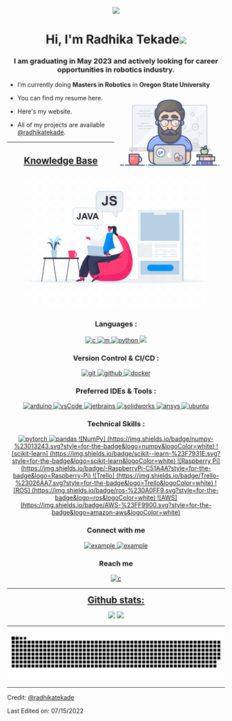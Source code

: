 <!-- ### Hi there 👋

<!--
**radhikatekade/radhikatekade** is a ✨ _special_ ✨ repository because its `README.md` (this file) appears on your GitHub profile.

Here are some ideas to get you started:

- 🔭 I’m currently working on ...
- 🌱 I’m currently learning ...
- 👯 I’m looking to collaborate on ...
- 🤔 I’m looking for help with ...
- 💬 Ask me about ...
- 📫 How to reach me: ...
- 😄 Pronouns: ...
- ⚡ Fun fact: ...
-->

<p align="center">
  <img style="width:8rem; height:auto" src="https://cdn.dribbble.com/users/1787323/screenshots/10091971/media/d43c019bfeff34be8816481e843ea8c1.png"/>
</p>

<h1 align="center">Hi, I'm Radhika Tekade<img width="30px" src="https://raw.githubusercontent.com/iampavangandhi/iampavangandhi/master/gifs/Hi.gif"></h1>
<h3 font-size="20" align="center">I am graduating in May 2023 and actively looking for career opportunities in robotics industry.</h3>


- I’m currently doing **Masters in Robotics** in **Oregon State University** <img align="right" style="width:16rem; height:auto" src="https://raw.githubusercontent.com/Elanza-48/Elanza-48/41a4790484e268102dfdab2b7c59d440d3ffafab/resources/img/geek.gif"/>

- You can find my resume here.

- Here's my website.

- All of my projects are available [@radhikatekade](github.com/radhikatekade).

---


<h2 align="center"><u><b>Knowledge Base</b></u></h2>

<p align="center">
  <img style="width:26rem; height:auto" src="https://raw.githubusercontent.com/Elanza-48/Elanza-48/41a4790484e268102dfdab2b7c59d440d3ffafab/resources/img/coders-prog.gif"/>
</p>

<h3 align="center">Languages :</h3>
<p align="center">
  <a href="https://www.cprogramming.com/" target="_blank"> 
    <img src="https://img.shields.io/badge/C%20programming-A8B9CC.svg?style=for-the-badge&logo=c&logoColor=white"
      alt="c"/>
  </a>
  <a href="https://www.mathworks.com/products/matlab.html" target="_blank">
  <img src="https://img.shields.io/badge/matlab-DC382D.svg?style=for-the-badge&logo=matlab&logoColor=black" alt="m"/>
  </a>
  <a href="https://www.python.org/" target="_blank">
  <img src="https://img.shields.io/badge/python-0769AD.svg?style=for-the-badge&logo=python&logoColor=yellow" alt="python"/> 
  </a>
  <a href="https://www.cprogramming.com/" target="_blank">
  <img src="https://img.shields.io/badge/c++-%2300599C.svg?style=for-the-badge&logo=c%2B%2B&logoColor=white">
  </a>
</p>

<h3 align="center">Version Control & CI/CD :</h3>
<p align="center">
  <a href="https://git-scm.com/" target="_blank">
    <img src="https://img.shields.io/badge/git-F05032.svg?style=for-the-badge&logo=git&logoColor=white"
      alt="git"/>
  </a>
  <a href="https://github.com/radhikatekade" target="_blank">
    <img src="https://img.shields.io/badge/github-181717.svg?style=for-the-badge&logo=github&logoColor=white" alt="github" />
  </a>
    <a href="https://www.docker.com/" target="_blank">
    <img src="https://img.shields.io/badge/docker-2496ED.svg?style=for-the-badge&logo=docker&logoColor=white"
      alt="docker"/>
  </a>
</p>

<h3 align="center">Preferred IDEs  & Tools :</h3>

<p align="center">
  
 <a href="https://code.visualstudio.com/" target="_blank">
    <img src="https://img.shields.io/badge/-Arduino-00979D?style=for-the-badge&logo=Arduino&logoColor=white" alt="arduino"/> 
  </a>
  
  <a href="https://code.visualstudio.com/" target="_blank">
    <img src="https://img.shields.io/badge/vscode-007ACC.svg?style=for-the-badge&logo=visualstudiocode&logoColor=white" alt="vsCode"/> 
  </a>
  <a href="https://www.jetbrains.com/" target="_blank">
    <img src="https://img.shields.io/badge/jetbrains%20IDE-000000.svg?style=for-the-badge&logo=jetbrains&logoColor=white" alt="jetbrains" />
  </a>
  <a href="https://www.solidworks.com/" target="_blank"> 
    <img src="https://img.shields.io/badge/solidworks-FF6C37.svg?style=for-the-badge&logo=SolidWorks&logoColor=white" alt="solidworks"/>
  </a>
  <a href="https://www.ansys.com/" target="_blank">
    <img src="https://img.shields.io/badge/ansys-183A61.svg?style=for-the-badge&logo=ansys&logoColor=white"
      alt="ansys"/>
  </a>
  <a href="https://ubuntu.com/" target="_blank"> 
    <img src="https://img.shields.io/badge/ubuntu-E95420.svg?style=for-the-badge&logo=ubuntu&logoColor=white" alt="ubuntu"/>
  </a>
</p>

<h3 align="center">Technical Skills :</h3>
<p align="center"> 
  <a href="https://eclipse.org" target="_blank">
    <img src="https://img.shields.io/badge/PyTorch-%23EE4C2C.svg?style=for-the-badge&logo=PyTorch&logoColor=white" alt="pytorch"/>
                                                                                                                             </a>
  <a href="https://eclipse.org" target="_blank">
    <img src="https://img.shields.io/badge/pandas-%23150458.svg?style=for-the-badge&logo=pandas&logoColor=white" alt="pandas"/>
  </a>
  <a href="https://eclipse.org" target="_blank">
  ![NumPy] (https://img.shields.io/badge/numpy-%23013243.svg?style=for-the-badge&logo=numpy&logoColor=white)
  </a>
  <a href="https://eclipse.org" target="_blank">
  ![scikit-learn] (https://img.shields.io/badge/scikit--learn-%23F7931E.svg?style=for-the-badge&logo=scikit-learn&logoColor=white)
  </a>
  <a href="https://eclipse.org" target="_blank">
  ![Raspberry Pi] (https://img.shields.io/badge/-RaspberryPi-C51A4A?style=for-the-badge&logo=Raspberry-Pi)
  </a>
  <a href="https://eclipse.org" target="_blank">
  ![Trello] (https://img.shields.io/badge/Trello-%23026AA7.svg?style=for-the-badge&logo=Trello&logoColor=white)
  </a>
  <a href="https://eclipse.org" target="_blank">
  ![ROS] (https://img.shields.io/badge/ros-%230A0FF9.svg?style=for-the-badge&logo=ros&logoColor=white)
  </a>
  <a href="https://eclipse.org" target="_blank">
  ![AWS] (https://img.shields.io/badge/AWS-%23FF9900.svg?style=for-the-badge&logo=amazon-aws&logoColor=white)
  </a>
  <a href="https://eclipse.org" target="_blank">
  </a>
</p> 

<!-- ![Postman] (https://img.shields.io/badge/Postman-FF6C37?style=for-the-badge&logo=postman&logoColor=white) ![Swagger] (https://img.shields.io/badge/-Swagger-%23Clojure?style=for-the-badge&logo=swagger&logoColor=white) 	![Figma] (https://img.shields.io/badge/figma-%23F24E1E.svg?style=for-the-badge&logo=figma&logoColor=white) ![MongoDB] (https://img.shields.io/badge/MongoDB-%234ea94b.svg?style=for-the-badge&logo=mongodb&logoColor=white) ![SQLite] (https://img.shields.io/badge/sqlite-%2307405e.svg?style=for-the-badge&logo=sqlite&logoColor=white) ![MySQL] (https://img.shields.io/badge/mysql-%2300f.svg?style=for-the-badge&logo=mysql&logoColor=white) ![AmazonDynamoDB] (https://img.shields.io/badge/Amazon%20DynamoDB-4053D6?style=for-the-badge&logo=Amazon%20DynamoDB&logoColor=white) ![Nginx] (https://img.shields.io/badge/nginx-%23009639.svg?style=for-the-badge&logo=nginx&logoColor=white) ![Webpack] (https://img.shields.io/badge/webpack-%238DD6F9.svg?style=for-the-badge&logo=webpack&logoColor=black) ![Styled Components] (https://img.shields.io/badge/styled--components-DB7093?style=for-the-badge&logo=styled-components&logoColor=white) ![React] (https://img.shields.io/badge/react-%2320232a.svg?style=for-the-badge&logo=react&logoColor=%2361DAFB) ![NPM] (https://img.shields.io/badge/NPM-%23000000.svg?style=for-the-badge&logo=npm&logoColor=white) ![React Router](https://img.shields.io/badge/React_Router-CA4245?style=for-the-badge&logo=react-router&logoColor=white) ![Socket.io] (https://img.shields.io/badge/Socket.io-black?style=for-the-badge&logo=socket.io&badgeColor=010101) ![NodeJS] (https://img.shields.io/badge/node.js-6DA55F?style=for-the-badge&logo=node.js&logoColor=white) ![Flutter] (https://img.shields.io/badge/Flutter-%2302569B.svg?style=for-the-badge&logo=Flutter&logoColor=white) ![JWT] (https://img.shields.io/badge/JWT-black?style=for-the-badge&logo=JSON%20web%20tokens) ![MUI] (https://img.shields.io/badge/MUI-%230081CB.svg?style=for-the-badge&logo=material-ui&logoColor=white) ![Express.js] (https://img.shields.io/badge/express.js-%23404d59.svg?style=for-the-badge&logo=express&logoColor=%2361DAFB) ![DjangoREST]  (https://img.shields.io/badge/DJANGO-REST-ff1709?style=for-the-badge&logo=django&logoColor=white&color=ff1709&labelColor=gray) ![Django] (https://img.shields.io/badge/django-%23092E20.svg?style=for-the-badge&logo=django&logoColor=white) ![Chart.js] (https://img.shields.io/badge/chart.js-F5788D.svg?style=for-the-badge&logo=chart.js&logoColor=white) ![Angular] (https://img.shields.io/badge/angular-%23DD0031.svg?style=for-the-badge&logo=angular&logoColor=white) ![Bootstrap] (https://img.shields.io/badge/bootstrap-%23563D7C.svg?style=for-the-badge&logo=bootstrap&logoColor=white) ![Flask] (https://img.shields.io/badge/flask-%23000.svg?style=for-the-badge&logo=flask&logoColor=white) ![Firebase] (https://img.shields.io/badge/firebase-%23039BE5.svg?style=for-the-badge&logo=firebase) ![Google Cloud] (https://img.shields.io/badge/Google%20Cloud-%234285F4.svg?style=for-the-badge&logo=google-cloud&logoColor=white) ![C] (https://img.shields.io/badge/c-%2300599C.svg?style=for-the-badge&logo=c&logoColor=white) ![C++] (https://img.shields.io/badge/c++-%2300599C.svg?style=for-the-badge&logo=c%2B%2B&logoColor=white) ![C#] (https://img.shields.io/badge/c%23-%23239120.svg?style=for-the-badge&logo=c-sharp&logoColor=white) -->

<h3 align="center">Connect with me</h3>

<div style="margin-top:10px" align="center">
  <div>
    <a  href="https://linkedin.com/in/radhika-tekade" target="_blank">
      <img src="https://img.shields.io/badge/Linked%20In-0A66C2.svg?style=for-the-badge&logo=linkedin&logoColor=white" alt="example"/>
    </a>
    <a href="https://twitter.com/example" target="_blank">
      <img src="https://img.shields.io/badge/Twitter-1DA1F2.svg?style=for-the-badge&logo=twitter&logoColor=white" alt="example"/>
    </a>
  </div>
  <div>
<!--    <a href="https://www.hackerrank.com/example" target="_blank">
      <img src="https://img.shields.io/badge/Hackerrank-00EA64.svg?style=for-the-badge&logo=hackerrank&logoColor=black" alt="example"/>
    </a> 
    <a href="https://www.leetcode.com/example" target="_blank">
      <img src="https://img.shields.io/badge/LeetCode-FFA116.svg?style=for-the-badge&logo=leetcode&logoColor=black" alt="example"/>
    </a> -->
  </div>
</div>

<h3 align="center">Reach me</h3>

<p align="center">
<!--  <a  href="https://t.me/example" target="_blank">
    <img src="https://img.shields.io/badge/Telegram-26A5E4.svg?style=for-the-badge&logo=telegram&logoColor=white" alt="example"/>
  </a>
  <a href="mailto:example@outlook.com?subject=Feedback%20From%20Github&body=Hello," target="_blank">
    <img src="https://img.shields.io/badge/Outlook-0078D4.svg?style=for-the-badge&logo=microsoftoutlook&logoColor=white" alt="example"/>
  </a> -->
<a href="mailto:tekader@oregonstate.edu" target="_blank"> 
    <img src="https://img.shields.io/badge/gmail-A8B9CC.svg?style=for-the-badge&logo=gmail&logoColor=red"
      alt="c"/>
</p>

----

<div align="center">
<h2 align="center" style="margin: 5px 10px;">Github stats:</h2> 

[![](https://github-readme-stats.vercel.app/api?username=radhikatekade&show_icons=true&theme=tokyonight&hide_border=true&locale=en)](https://github.com/radhikatekade)
[![](https://github-readme-streak-stats.herokuapp.com/?user=radhikatekade&theme=material-palenight)](https://github.com/radhikatekade)
</div>

----

<p align="center">
  <img  src="https://raw.githubusercontent.com/Elanza-48/Elanza-48/main/resources/img/github-contribution-grid-snake.svg"
    alt="example" />
</p>

------
Credit: [@radhikatekade](https://github.com/radhikatekade)

Last Edited on: 07/15/2022
